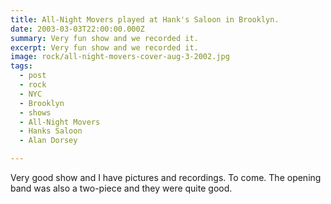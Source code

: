 ```yaml
---
title: All-Night Movers played at Hank's Saloon in Brooklyn.
date: 2003-03-03T22:00:00.000Z
summary: Very fun show and we recorded it.
excerpt: Very fun show and we recorded it.
image: rock/all-night-movers-cover-aug-3-2002.jpg
tags:
  - post
  - rock
  - NYC
  - Brooklyn
  - shows
  - All-Night Movers
  - Hanks Saloon
  - Alan Dorsey

---
```


Very good show and I have pictures and recordings. To come. The opening band was also a two-piece and they were quite good.
